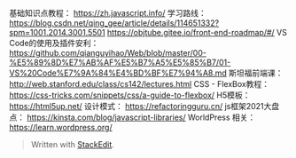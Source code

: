 基础知识点教程：
https://zh.javascript.info/
学习路线：
https://blog.csdn.net/qing_gee/article/details/114651332?spm=1001.2014.3001.5501
https://objtube.gitee.io/front-end-roadmap/#/
VS Code的使用及插件安利：
https://github.com/qianguyihao/Web/blob/master/00-%E5%89%8D%E7%AB%AF%E5%B7%A5%E5%85%B7/01-VS%20Code%E7%9A%84%E4%BD%BF%E7%94%A8.md
斯坦福前端课：
http://web.stanford.edu/class/cs142/lectures.html
CSS - FlexBox教程：
https://css-tricks.com/snippets/css/a-guide-to-flexbox/
H5模板：
https://html5up.net/
设计模式：
https://refactoringguru.cn/
js框架2021大盘点：
https://kinsta.com/blog/javascript-libraries/
WorldPress 相关：
https://learn.wordpress.org/

> Written with [StackEdit](https://stackedit.io/).
<!--stackedit_data:
eyJoaXN0b3J5IjpbLTc5MDgyMjAxMywtNjM5MzQ5MzkyLC01Nj
k3Njg1MjRdfQ==
-->